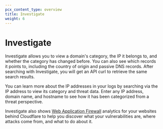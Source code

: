 ```yaml
---
pcx_content_type: overview
title: Investigate
weight: 6
---
```


# Investigate

Investigate allows you to view a domain's category, the IP it belongs to, and whether the category has changed before. You can also see which records it points to, including the country of origin and passive DNS records. After searching with Investigate, you will get an API curl to retrieve the same search results.

You can learn more about the IP addresses in your logs by searching via the IP address to view its category and threat data. Enter any IP address, domain name, and hostname to see how it has been categorized from a threat perspective.

Investigate also shows [Web Application Firewall](https://developers.cloudflare.com/waf/) analytics for your websites behind Cloudflare to help you discover what your vulnerabilities are, where attacks come from, and what to do about it.
